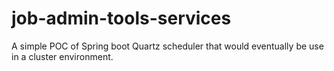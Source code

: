 # job-admin-tools-services
A simple POC of Spring boot Quartz scheduler that would eventually be use in a cluster environment.
